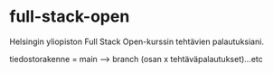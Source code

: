 # full-stack-open
Helsingin yliopiston Full Stack Open-kurssin tehtävien palautuksiani.

tiedostorakenne = main --> branch (osan x tehtäväpalautukset)...etc
